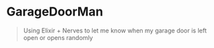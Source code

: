# GarageDoorMan

> Using Elixir + Nerves to let me know when my garage door is left open or opens randomly